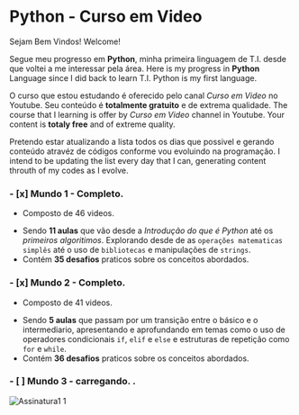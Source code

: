 # Python  - Curso em Video

Sejam Bem Vindos!
Welcome!

Segue meu progresso em **Python**, minha primeira linguagem de T.I. desde que voltei a me interessar pela área.
Here is my progress in **Python** Language since I did back to learn T.I. Python is my first language.

O curso que estou estudando é oferecido pelo canal *Curso em Video* no Youtube. Seu conteúdo é **totalmente gratuito** e de extrema qualidade.
The course that I learning is offer by *Curso em Video* channel in Youtube. Your content is **totaly free** and of extreme quality.

Pretendo estar atualizando a lista todos os dias que possivel e gerando conteúdo atravéz de códigos conforme vou evoluindo na programação.
I intend to be updating the list every day that I can, generating content throuth of my codes as I evolve.

### - [x] Mundo 1 - Completo.
   * Composto de 46 videos.
   - Sendo **11 aulas** que vão desde a *Introdução do que é Python* até os *primeiros algoritimos*. Explorando desde de as `operações matematicas simplês` até o uso de
   `bibliotecas` e manipulações de `strings`.
   - Contém **35 desafios** praticos sobre os conceitos abordados.
   
### - [x] Mundo 2 - Completo.
   *  Composto de 41 videos.
   - Sendo **5 aulas** que passam por um transição entre o básico e o intermediario, apresentando e aprofundando em temas como o uso de
   operadores condicionais `if`, `elif` e `else` e estruturas de repetição como `for` e `while`.
   - Contém **36 desafios** praticos sobre os conceitos abordados.

### - [ ] Mundo 3 - carregando. . 

![Assinatura1 1](https://user-images.githubusercontent.com/65131471/84540714-5a820e00-accc-11ea-9ad4-57ef348ead4b.jpg)
